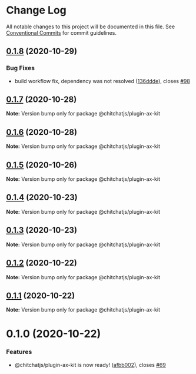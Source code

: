 # Change Log

All notable changes to this project will be documented in this file.
See [Conventional Commits](https://conventionalcommits.org) for commit guidelines.

## [0.1.8](https://github.com/chitchatjs/chitchatjs/compare/@chitchatjs/plugin-ax-kit@0.1.7...@chitchatjs/plugin-ax-kit@0.1.8) (2020-10-29)


### Bug Fixes

* build workflow fix, dependency was not resolved ([136ddde](https://github.com/chitchatjs/chitchatjs/commit/136ddde1d22d81b841e352dbe3837800ced25741)), closes [#98](https://github.com/chitchatjs/chitchatjs/issues/98)





## [0.1.7](https://github.com/chitchatjs/chitchatjs/compare/@chitchatjs/plugin-ax-kit@0.1.6...@chitchatjs/plugin-ax-kit@0.1.7) (2020-10-28)

**Note:** Version bump only for package @chitchatjs/plugin-ax-kit





## [0.1.6](https://github.com/chitchatjs/chitchatjs/compare/@chitchatjs/plugin-ax-kit@0.1.5...@chitchatjs/plugin-ax-kit@0.1.6) (2020-10-28)

**Note:** Version bump only for package @chitchatjs/plugin-ax-kit





## [0.1.5](https://github.com/chitchatjs/chitchatjs/compare/@chitchatjs/plugin-ax-kit@0.1.4...@chitchatjs/plugin-ax-kit@0.1.5) (2020-10-26)

**Note:** Version bump only for package @chitchatjs/plugin-ax-kit





## [0.1.4](https://github.com/chitchatjs/chitchatjs/compare/@chitchatjs/plugin-ax-kit@0.1.3...@chitchatjs/plugin-ax-kit@0.1.4) (2020-10-23)

**Note:** Version bump only for package @chitchatjs/plugin-ax-kit





## [0.1.3](https://github.com/chitchatjs/chitchatjs/compare/@chitchatjs/plugin-ax-kit@0.1.2...@chitchatjs/plugin-ax-kit@0.1.3) (2020-10-23)

**Note:** Version bump only for package @chitchatjs/plugin-ax-kit





## [0.1.2](https://github.com/chitchatjs/chitchatjs/compare/@chitchatjs/plugin-ax-kit@0.1.1...@chitchatjs/plugin-ax-kit@0.1.2) (2020-10-22)

**Note:** Version bump only for package @chitchatjs/plugin-ax-kit





## [0.1.1](https://github.com/chitchatjs/chitchatjs/compare/@chitchatjs/plugin-ax-kit@0.1.0...@chitchatjs/plugin-ax-kit@0.1.1) (2020-10-22)

**Note:** Version bump only for package @chitchatjs/plugin-ax-kit





# 0.1.0 (2020-10-22)


### Features

* @chitchatjs/plugin-ax-kit is now ready! ([afbb002](https://github.com/chitchatjs/chitchatjs/commit/afbb0026a02549f65885a128ae82a8211404bd54)), closes [#69](https://github.com/chitchatjs/chitchatjs/issues/69)

